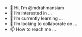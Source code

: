 - 👋 Hi, I’m @mdrahmansiam
- 👀 I’m interested in ...
- 🌱 I’m currently learning ...
- 💞️ I’m looking to collaborate on ...
- 📫 How to reach me ...

<!---
mdrahmansiam/mdrahmansiam is a ✨ special ✨ repository because its `README.md` (this file) appears on your GitHub profile.
You can click the Preview link to take a look at your changes.
--->
